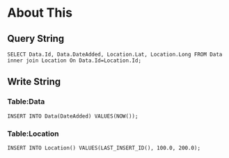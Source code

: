 # About This

## Query String

```SELECT Data.Id, Data.DateAdded, Location.Lat, Location.Long FROM Data inner join Location On Data.Id=Location.Id;```

## Write String

### Table:Data

```INSERT INTO Data(DateAdded) VALUES(NOW());```

### Table:Location

```INSERT INTO Location() VALUES(LAST_INSERT_ID(), 100.0, 200.0);```
